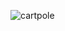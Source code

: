 ![cartpole](https://github.com/sravani-02/Cartpole-Balancing-Bot/assets/126754192/34396944-9541-4887-9be0-0ddbb1c2da66)
